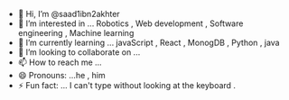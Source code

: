 - 👋 Hi, I’m @saad1ibn2akhter
- 👀 I’m interested in ... Robotics , Web development , Software engineering , Machine learning
- 🌱 I’m currently learning ... javaScript , React , MonogDB , Python , java
- 💞️ I’m looking to collaborate on ...
- 📫 How to reach me ...
- 😄 Pronouns: ...he , him
- ⚡ Fun fact: ... I can't type without looking at the keyboard  .

<!---
saad1ibn2akhter/saad1ibn2akhter is a ✨ special ✨ repository because its `README.md` (this file) appears on your GitHub profile.
You can click the Preview link to take a look at your changes.
--->
